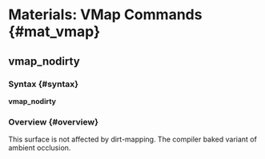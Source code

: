 # Materials: VMap Commands {#mat_vmap}
## vmap_nodirty
### Syntax {#syntax}

**vmap_nodirty**

### Overview {#overview}

This surface is not affected by dirt-mapping. The compiler baked variant
of ambient occlusion.